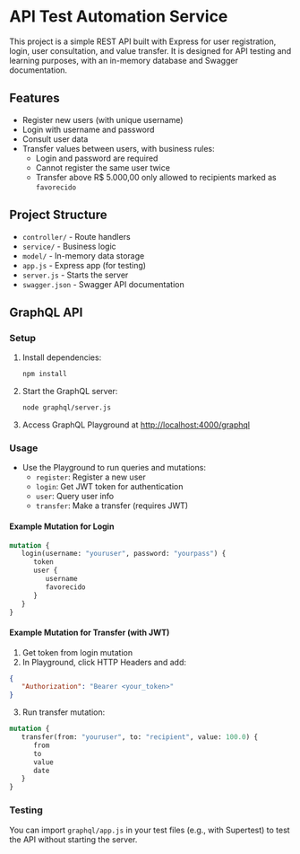 # API Test Automation Service

This project is a simple REST API built with Express for user registration, login, user consultation, and value transfer. It is designed for API testing and learning purposes, with an in-memory database and Swagger documentation.

## Features
- Register new users (with unique username)
- Login with username and password
- Consult user data
- Transfer values between users, with business rules:
  - Login and password are required
  - Cannot register the same user twice
  - Transfer above R$ 5.000,00 only allowed to recipients marked as `favorecido`

## Project Structure
- `controller/` - Route handlers
- `service/` - Business logic
- `model/` - In-memory data storage
- `app.js` - Express app (for testing)
- `server.js` - Starts the server
- `swagger.json` - Swagger API documentation

## GraphQL API

### Setup
1. Install dependencies:
    ```sh
    npm install
    ```
2. Start the GraphQL server:
    ```sh
    node graphql/server.js
    ```
3. Access GraphQL Playground at [http://localhost:4000/graphql](http://localhost:4000/graphql)

### Usage
- Use the Playground to run queries and mutations:
   - `register`: Register a new user
   - `login`: Get JWT token for authentication
   - `user`: Query user info
   - `transfer`: Make a transfer (requires JWT)

#### Example Mutation for Login
```graphql
mutation {
   login(username: "youruser", password: "yourpass") {
      token
      user {
         username
         favorecido
      }
   }
}
```

#### Example Mutation for Transfer (with JWT)
1. Get token from login mutation
2. In Playground, click HTTP Headers and add:
```json
{
   "Authorization": "Bearer <your_token>"
}
```
3. Run transfer mutation:
```graphql
mutation {
   transfer(from: "youruser", to: "recipient", value: 100.0) {
      from
      to
      value
      date
   }
}
```

### Testing
You can import `graphql/app.js` in your test files (e.g., with Supertest) to test the API without starting the server.
